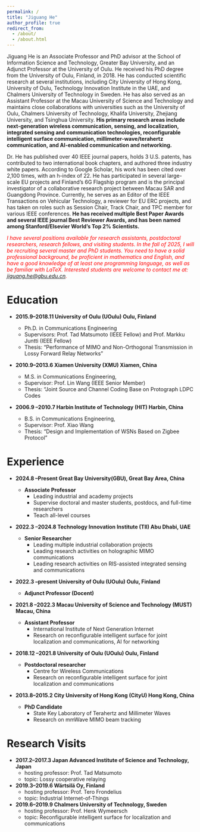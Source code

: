 ```yaml
---
permalink: /
title: "Jiguang He"
author_profile: true
redirect_from: 
  - /about/
  - /about.html
---
```


Jiguang He is an Associate Professor and PhD advisor at the School of Information Science and Technology, Greater Bay University, and an Adjunct Professor at the University of Oulu. He received his PhD degree from the University of Oulu, Finland, in 2018. He has conducted scientific research at several institutions, including City University of Hong Kong, University of Oulu, Technology Innovation Institute in the UAE, and Chalmers University of Technology in Sweden. He has also served as an Assistant Professor at the Macau University of Science and Technology and maintains close collaborations with universities such as the University of Oulu, Chalmers University of Technology, Khalifa University, Zhejiang University, and Tsinghua University. **His primary research areas include next-generation wireless communication, sensing, and localization, integrated sensing and communication technologies, reconfigurable intelligent surface communication, millimeter-wave/terahertz communication, and AI-enabled communication and networking.**

Dr. He has published over 40 IEEE journal papers, holds 3 U.S. patents, has contributed to two international book chapters, and authored three industry white papers. According to Google Scholar, his work has been cited over 2,100 times, with an h-index of 22. He has participated in several large-scale EU projects and Finland’s 6G Flagship program and is the principal investigator of a collaborative research project between Macau SAR and Guangdong Province. Currently, he serves as an Editor of the IEEE Transactions on Vehicular Technology, a reviewer for EU ERC projects, and has taken on roles such as Session Chair, Track Chair, and TPC member for various IEEE conferences. **He has received multiple Best Paper Awards and several IEEE journal Best Reviewer Awards, and has been named among Stanford/Elsevier World’s Top 2% Scientists.**

<span style="color: red;">*I have several positions available for research assistants, postdoctoral researchers, research fellows, and visiting students. In the fall of 2025, I will be recruiting several master and PhD students. You need to have a solid professional background, be proficient in mathematics and English, and have a good knowledge of at least one programming language, as well as be familiar with LaTeX. Interested students are welcome to contact me at: jiguang.he@gbu.edu.cn.*</span>


Education
======
* **2015.9–2018.11  University of Oulu (UOulu) Oulu, Finland**
  * Ph.D. in Communications Engineering
  * Supervisors: Prof. Tad Matsumoto (IEEE Fellow) and Prof. Markku Juntti (IEEE Fellow) 
  * Thesis: “Performance of MIMO and Non-Orthogonal Transmission in Lossy Forward Relay Networks”

* **2010.9–2013.6  Xiamen University (XMU) Xiamen, China**
  * M.S. in Communications Engineering,
  * Supervisor: Prof. Lin Wang (IEEE Senior Member) 
  * Thesis: “Joint Source and Channel Coding Base on Protograph LDPC Codes

* **2006.9 –2010.7  Harbin Institute of Technology (HIT) Harbin, China**
  * B.S. in Communications Engineering,
  * Supervisor: Prof. Xiao Wang 
  * Thesis: “Design and Implementation of WSNs Based on Zigbee Protocol”

Experience
======
* **2024.8 –Present  Great Bay University(GBU), Great Bay Area, China**
  * **Associate Professor**
    * Leading industrial and academy projects
    * Supervise doctoral and master students, postdocs, and full-time researchers
    * Teach all-level courses

* **2022.3 –2024.8  Technology Innovation Institute (TII) Abu Dhabi, UAE**
  * **Senior Researcher** 
    * Leading multiple industrial collaboration projects
    * Leading research activities on holographic MIMO communications
    * Leading research activities on RIS-assisted integrated sensing and communications

* **2022.3 –present  University of Oulu (UOulu) Oulu, Finland**
  * **Adjunct Professor (Docent)** 

* **2021.8 –2022.3  Macau University of Science and Technology (MUST) Macau, China**
  * **Assistant Professor** 
    * International Institute of Next Generation Internet
    * Research on reconfigurable intelligent surface for joint localization and communications, AI for networking

* **2018.12 –2021.8  University of Oulu (UOulu) Oulu, Finland**
  * **Postdoctoral researcher** 
    * Centre for Wireless Communications
    * Research on reconfigurable intelligent surface for joint localization and communications

* **2013.8–2015.2  City University of Hong Kong (CityU) Hong Kong, China**
  * **PhD Candidate**
    * State Key Laboratory of Terahertz and Millimeter Waves
    * Research on mmWave MIMO beam tracking

Research Visits
======
* **2017.2–2017.3  Japan Advanced Institute of Science and Technology, Japan**
  * hosting professor: Prof. Tad Matsumoto
  * topic: Lossy cooperative relaying
* **2019.3–2019.6  Wärtsilä Oy, Finland**
  * hosting professor: Prof. Tero Frondelius
  * topic: Industrial Internet-of-Things
* **2019.6–2019.9  Chalmers University of Technology, Sweden**
  * hosting professor: Prof. Henk Wymeersch
  * topic: Reconfigurable intelligent surface for localization and communications
